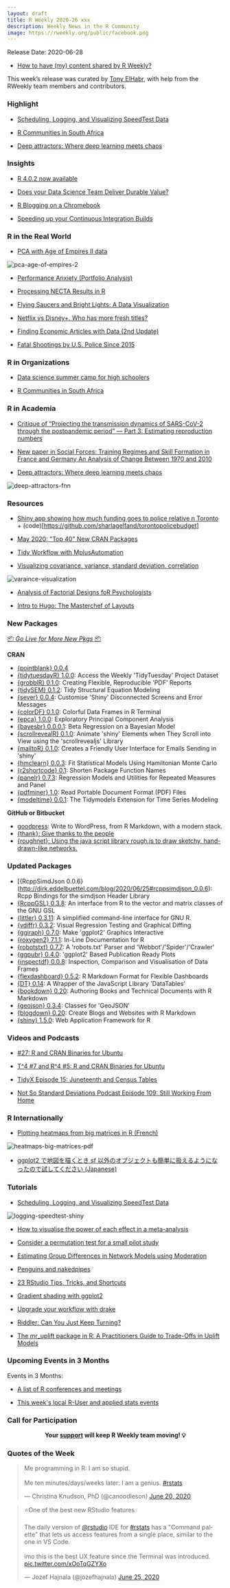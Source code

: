 ```yaml
---
layout: draft
title: R Weekly 2020-26 xxx
description: Weekly News in the R Community
image: https://rweekly.org/public/facebook.png
---
```


Release Date: 2020-06-28

+ [How to have (my) content shared by R Weekly?](https://github.com/rweekly/rweekly.org#how-to-have-my-content-shared-by-r-weekly)

This week’s release was curated by [Tony ElHabr](https://twitter.com/TonyElHabr), with help from the RWeekly team members and contributors.

###  Highlight

+ [Scheduling, Logging, and Visualizing SpeedTest Data](https://gilliganondata.netlify.app/post/scheduling-logging-and-visualizing-speedtest-data/)

+ [R Communities in South Africa](https://www.r-consortium.org/blog/2020/06/23/r-communities-in-south-africa)

+ [Deep attractors: Where deep learning meets chaos](https://blogs.rstudio.com/tensorflow/posts/2020-06-24-deep-attractors)

### Insights

+ [R 4.0.2 now available](https://blog.revolutionanalytics.com/2020/06/r-402-now-available.html)

+ [Does your Data Science Team Deliver Durable Value?](https://blog.rstudio.com/2020/06/24/delivering-durable-value/)

+ [R Blogging on a Chromebook](https://seth-dobson.github.io/r-blogging-on-a-chromebook/)

+ [Speeding up your Continuous Integration Builds](https://www.jumpingrivers.com/blog/r-packages-travis-github-actions-rstudio/)

### R in the Real World

+ [PCA with Age of Empires II data](https://luisdva.github.io/rstats/aoe-PCA/)

![pca-age-of-empires-2](https://raw.githubusercontent.com/rweekly/image/master/2020-06-28/globpca.png)

+ [Performance Anxiety (Portfolio Analysis)](https://osm.netlify.com/post/performance-anxiety/)

+ [Processing NECTA Results in R](https://semba-blog.netlify.app/06/14/2020/processing-necta-results-in-r/)

+ [Flying Saucers and Bright Lights: A Data Visualization](http://www.deeplytrivial.com/2020/06/flying-saucers-and-bright-lights-data.html)

+ [Netflix vs Disney+. Who has more fresh titles?](https://r-posts.com/netflix-vs-disney-who-has-more-fresh-titles/)

+ [Finding Economic Articles with Data (2nd Update)](http://skranz.github.io//r/2020/06/25/FindingEconomicArticles3.html)

+ [Fatal Shootings by U.S. Police Since 2015](https://isabella-b.com/blog/us-fatal-shootings-police/)

###  R in Organizations

+ [Data science summer camp for high schoolers](https://education.rstudio.com/blog/2020/06/summer-camp-hs/)

+ [R Communities in South Africa](https://www.r-consortium.org/blog/2020/06/23/r-communities-in-south-africa)

###  R in Academia

+ [Critique of “Projecting the transmission dynamics of SARS-CoV-2 through the postpandemic period” — Part 3: Estimating reproduction numbers](https://radfordneal.wordpress.com/2020/06/24/critique-of-projecting-the-transmission-dynamics-of-sars-cov-2-through-the-postpandemic-period-part-3-estimating-reproduction-numbers/)

+ [New paper in Social Forces: Training Regimes and Skill Formation in France and Germany An Analysis of Change Between 1970 and 2010](http://elbersb.de/public/posts/france-germany/)

+ [Deep attractors: Where deep learning meets chaos](https://blogs.rstudio.com/tensorflow/posts/2020-06-24-deep-attractors)

![deep-attractors-fnn](https://raw.githubusercontent.com/rweekly/image/master/2020-06-28/fnn.png)

###  Resources

+ [Shiny app showing how much funding goes to police relative n Toronto](https://sharlagelfand.shinyapps.io/torontopolicebudget/) + (code)[https://github.com/sharlagelfand/torontopolicebudget]

+ [May 2020: "Top 40" New CRAN Packages](https://rviews.rstudio.com/2020/06/24/may-2020-top-40-new-cran-packages/)

+ [Tidy Workflow with MplusAutomation](https://garberadamc.github.io/project-site/)

+ [Visualizing covariance, variance, standard deviation, correlation](https://evamaerey.github.io/statistics/covariance_correlation.html#1)

![varaince-visualization](https://raw.githubusercontent.com/rweekly/image/master/2020-06-28/variance_steps_user_7_output-1.png)

+ [Analysis of Factorial Designs foR Psychologists](https://github.com/mattansb/Analysis-of-Factorial-Designs-foR-Psychologists)

+ [Intro to Hugo: The Masterchef of Layouts](https://timmastny.rbind.io/blog/intro-hugo-blogdown-chef/)

###  New Packages

<p class="added-hostname"><a href="https://rweekly.org/live" target="_blank" class="externalLink">📦 <i>Go Live for More New Pkgs</i> 📦</a></p>

**CRAN**

+ [{pointblank} 0.0.4](https://randr.rocks/post/pointblank-0-4/)
+ [{tidytuesdayR} 1.0.0](https://cran.r-project.org/package=tidytuesdayR): Access the Weekly 'TidyTuesday' Project Dataset
+ [{grobblR} 0.1.0](https://cran.r-project.org/package=grobblR): Creating Flexible, Reproducible 'PDF' Reports
+ [{tidySEM} 0.1.2](https://cran.r-project.org/package=tidySEM): Tidy Structural Equation Modeling
+ [{sever} 0.0.4](https://cran.r-project.org/package=sever): Customise 'Shiny' Disconnected Screens and Error Messages
+ [{colorDF} 0.1.0](https://cran.r-project.org/package=colorDF): Colorful Data Frames in R Terminal
+ [{epca} 1.0.0](https://cran.r-project.org/package=epca): Exploratory Principal Component Analysis
+ [{bayesbr} 0.0.0.1](https://cran.r-project.org/package=bayesbr): Beta Regression on a Bayesian Model
+ [{scrollrevealR} 0.1.0](https://cran.r-project.org/package=scrollrevealR): Animate 'shiny' Elements when They Scroll into View using the
'scrollrevealjs' Library
+ [{mailtoR} 0.1.0](https://cran.r-project.org/package=mailtoR): Creates a Friendly User Interface for Emails Sending in 'shiny'
+ [{hmclearn} 0.0.3](https://cran.r-project.org/package=hmclearn): Fit Statistical Models Using Hamiltonian Monte Carlo
+ [{r2shortcode} 0.1](https://cran.r-project.org/package=r2shortcode): Shorten Package Function Names
+ [{panelr} 0.7.3](https://cran.r-project.org/package=panelr): Regression Models and Utilities for Repeated Measures and Panel
+ [{pdfminer} 1.0](https://cran.r-project.org/package=pdfminer): Read Portable Document Format (PDF) Files
+ [{modeltime} 0.0.1](https://cran.r-project.org/package=modeltime): The Tidymodels Extension for Time Series Modeling

**GitHub or Bitbucket**

+ [goodpress](https://maelle.github.io/goodpress/): Write to WordPress, from R Markdown, with a modern stack.
+ [{thank}: Give thanks to the people](https://github.com/jimhester/thank)
+ [{roughnet}: Using the java script library rough.js to draw sketchy, hand-drawn-like networks.](https://github.com/schochastics/roughnet)

### Updated Packages

+ [{RcppSimdJson 0.0.6}(http://dirk.eddelbuettel.com/blog/2020/06/25#rcppsimdjson_0.0.6): Rcpp Bindings for the simdjson Header Library
+ [{RcppGSL} 0.3.8](http://dirk.eddelbuettel.com/blog/2020/06/21#rcppgsl_0.3.8): An interface from R to the vector and matrix classes of the GNU GSL
+ [{littler} 0.3.11](http://dirk.eddelbuettel.com/blog/2020/06/26#littler-0.3.11): A simplified command-line interface for GNU R.
+ [{vdiffr} 0.3.2](https://cran.r-project.org/package=vdiffr): Visual Regression Testing and Graphical Diffing
+ [{ggiraph} 0.7.0](https://cran.r-project.org/package=ggiraph): Make 'ggplot2' Graphics Interactive
+ [{roxygen2} 7.1.1](https://cran.r-project.org/package=roxygen2): In-Line Documentation for R
+ [{robotstxt} 0.7.7](https://cran.r-project.org/package=robotstxt): A 'robots.txt' Parser and 'Webbot'/'Spider'/'Crawler'
+ [{ggpubr} 0.4.0](https://cran.r-project.org/package=ggpubr): 'ggplot2' Based Publication Ready Plots
+ [{inspectdf} 0.0.8](https://cran.r-project.org/package=inspectdf): Inspection, Comparison and Visualisation of Data Frames
+ [{flexdashboard} 0.5.2](https://cran.r-project.org/package=flexdashboard): R Markdown Format for Flexible Dashboards
+ [{DT} 0.14](https://cran.r-project.org/package=DT): A Wrapper of the JavaScript Library 'DataTables'
+ [{bookdown} 0.20](https://cran.r-project.org/package=bookdown): Authoring Books and Technical Documents with R Markdown
+ [{geojson} 0.3.4](https://cran.r-project.org/package=geojson): Classes for 'GeoJSON'
+ [{blogdown} 0.20](https://cran.r-project.org/package=blogdown): Create Blogs and Websites with R Markdown
+ [{shiny} 1.5.0](https://cran.r-project.org/package=shiny): Web Application Framework for R

###  Videos and Podcasts

+ [#27: R and CRAN Binaries for Ubuntu](http://dirk.eddelbuettel.com/blog/2020/06/22#027_ubuntu_binaries)

+ [T^4 #7 and R^4 #5: R and CRAN Binaries for Ubuntu](http://dirk.eddelbuettel.com/blog/2020/06/21#007_cran_r_binaries)

+ [TidyX Episode 15: Juneteenth and Census Tables](https://www.youtube.com/watch?v=fnvetzLIuB4&t=121s)

+ [Not So Standard Deviations Podcast Episode 109: Still Working From Home](https://www.youtube.com/watch?v=nOGY1PGgv3c)

### R Internationally

+ [Plotting heatmaps from big matrices in R (French)](https://bioinfo-fr.net/creer-des-heatmaps-a-partir-de-grosses-matrices-en-r)

![heatmaps-big-matrices-pdf](https://raw.githubusercontent.com/rweekly/image/master/2020-06-28/hm1_pdf.png)

+ [ggplot2 で地図を描くとき sf 以外のオブジェクトも簡単に扱えるようになったので試してください (Japanese)](https://notchained.hatenablog.com/entry/2020/06/28/171014)

###  Tutorials

+ [Scheduling, Logging, and Visualizing SpeedTest Data](https://gilliganondata.netlify.app/post/scheduling-logging-and-visualizing-speedtest-data/)

![logging-speedtest-shiny](https://raw.githubusercontent.com/rweekly/image/master/2020-06-28/shiny-download.png)

+ [How to visualise the power of each effect in a meta-analysis](https://www.dsquintana.blog/meta-analysis-power-plot/)

+ [Consider a permutation test for a small pilot study](https://www.rdatagen.net/post/permutation-test-for-a-covid-19-pilot-nursing-home-study/)

+ [Estimating Group Differences in Network Models using Moderation](http://jmbh.github.io//Groupdifferences-via-Moderation/)

+ [Penguins and nakedpipes](https://hfshr.netlify.app/posts/2020-06-21-penguins-and-nakedpipes/)

+ [23 RStudio Tips, Tricks, and Shortcuts](https://www.dataquest.io/blog/rstudio-tips-tricks-shortcuts/)

+ [Gradient shading with ggplot2](https://lenkiefer.com/2020/06/25/gradient-shading-with-ggplot2/)

+ [Upgrade your workflow with drake](https://mdneuzerling.com/post/upgrade-your-workflow-with-drake/)

+ [Riddler: Can You Just Keep Turning?](https://joshuacook.netlify.app/post/riddler-just-keep-turning/)

+ [The mr_uplift package in R: A Practitioners Guide to Trade-Offs in Uplift Models](https://scweiss.blogspot.com/2020/06/the-mruplift-package-in-r-practitioners.html)

<!--<div class="post-more-begin></div><div class="post-more-end"></div>-->


###  Upcoming Events in 3 Months

Events in 3 Months:

+ [A list of R conferences and meetings](https://jumpingrivers.github.io/meetingsR/events.html)

+ [This week's local R-User and applied stats events](https://community.rstudio.com/c/irl)


###  Call for Participation

<p class="hide-support added-hostname support-rweekly" style="text-align: center;font-weight: bold;">Your <a class="non-visited externalLink" href="https://www.patreon.com/rweekly" onclick="pas(this)">support</a> will keep R Weekly team moving! 💡</p>

###  Quotes of the Week

<blockquote class="twitter-tweet"><p lang="en" dir="ltr">Me programming in R: I am so stupid. <br><br>Me ten minutes/days/weeks later: I am a genius. <a href="https://twitter.com/hashtag/rstats?src=hash&amp;ref_src=twsrc%5Etfw">#rstats</a></p>&mdash; Christina Knudson, PhD (@canoodleson) <a href="https://twitter.com/canoodleson/status/1274425536148844548?ref_src=twsrc%5Etfw">June 20, 2020</a></blockquote> <script async src="https://platform.twitter.com/widgets.js" charset="utf-8"></script>

<blockquote class="twitter-tweet"><p lang="en" dir="ltr">⭐️One of the best new RStudio features<br><br>The daily version of <a href="https://twitter.com/rstudio?ref_src=twsrc%5Etfw">@rstudio</a> IDE for <a href="https://twitter.com/hashtag/rstats?src=hash&amp;ref_src=twsrc%5Etfw">#rstats</a> has a &quot;Command palette&quot; that lets us access features from a single place, similar to the one in VS Code.<br><br>imo this is the best UX feature since the Terminal was introduced. <a href="https://t.co/xOoTqGZYXo">pic.twitter.com/xOoTqGZYXo</a></p>&mdash; Jozef Hajnala (@jozefhajnala) <a href="https://twitter.com/jozefhajnala/status/1276236972613197824?ref_src=twsrc%5Etfw">June 25, 2020</a></blockquote> <script async src="https://platform.twitter.com/widgets.js" charset="utf-8"></script>

